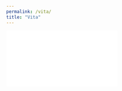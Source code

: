 ```yaml
---
permalink: /vita/
title: "Vita"
---
```


<embed src="AmberWarren_V.pdf" type="application/pdf" />
 
